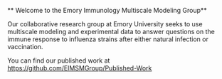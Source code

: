 
** Welcome to the Emory Immunology Multiscale Modeling Group**

Our collaborative research group at Emory University seeks to use multiscale modeling and experimental data to answer questions on the immune response to influenza strains after either natural infection or vaccination.

You can find our published work at https://github.com/EIMSMGroup/Published-Work

